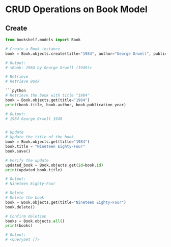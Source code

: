 # CRUD Operations on Book Model

## Create

```python
from bookshelf.models import Book

# Create a Book instance
book = Book.objects.create(title="1984", author="George Orwell", publication_year=1949)

# Output:
# <Book: 1984 by George Orwell (1949)>

# Retrieve
# Retrieve Book

```python
# Retrieve the book with title "1984"
book = Book.objects.get(title="1984")
print(book.title, book.author, book.publication_year)

# Output:
# 1984 George Orwell 1949


# Update
# Update the title of the book
book = Book.objects.get(title="1984")
book.title = "Nineteen Eighty-Four"
book.save()

# Verify the update
updated_book = Book.objects.get(id=book.id)
print(updated_book.title)

# Output:
# Nineteen Eighty-Four

# Delete
# Delete the book
book = Book.objects.get(title="Nineteen Eighty-Four")
book.delete()

# Confirm deletion
books = Book.objects.all()
print(books)

# Output:
# <QuerySet []>
